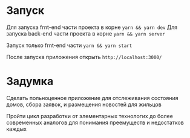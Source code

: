 # Запуск
  Для запуска frnt-end части проекта в корне `yarn && yarn dev`
  Для запуска back-end части проекта в корне `yarn && yarn server`

  Запуск только frnt-end части `yarn && yarn start`

  После запуска приложения открыть `http://localhost:3000/`

# Задумка
Сделать польноценное приложение для отслеживания состояния домов, сбора заявок, и размещения новостей для жильцов

Пройти цикл разработки от элементарных технологих до более современных аналогов для понимания преемуществ и недостатков каждых

